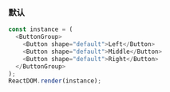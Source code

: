 ### 默认

<!--start-code-->
```js
const instance = (
  <ButtonGroup>
    <Button shape="default">Left</Button>
    <Button shape="default">Middle</Button>
    <Button shape="default">Right</Button>
  </ButtonGroup>
);
ReactDOM.render(instance);
```
<!--end-code-->
